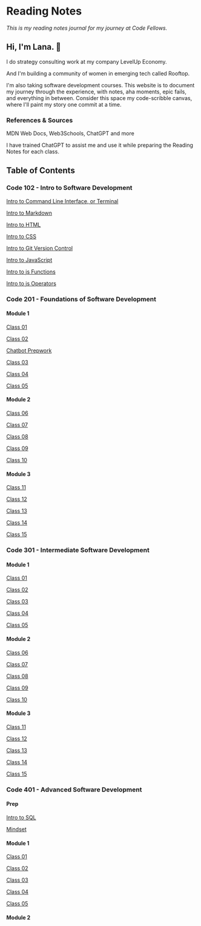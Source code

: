 # Reading Notes
*This is my reading notes journal for my journey at Code Fellows.*


## Hi, I'm Lana. 🤝

I do strategy consulting work at my company LevelUp Economy.

And I'm building a community of women in emerging tech called Rooftop.

I'm also taking software development courses. This website is to document my journey through the experience, with notes, aha moments, epic fails, and everything in between. Consider this space my code-scribble canvas, where I'll paint my story one commit at a time.

### References & Sources
MDN Web Docs, Web3Schools, ChatGPT and more

I have trained ChatGPT to assist me and use it while preparing the Reading Notes for each class.

## Table of Contents

### Code 102 - Intro to Software Development

[Intro to Command Line Interface, or Terminal](102/intro-cli.md)

[Intro to Markdown](102/intro-to-markdown.md)

[Intro to HTML](https://www.google.com)

[Intro to CSS](102/intro-to-css.md)

[Intro to Git Version Control](102/git-version-control.md)

[Intro to JavaScript](102/intro-to-javascript.md)

[Intro to js Functions](102/js-functions.md)

[Intro to js Operators](102/js-operators.md)


### Code 201 - Foundations of Software Development

#### Module 1

[Class 01](201/201-01.md)

[Class 02](201/201-02.md)

[Chatbot Prepwork](201/intro-to-chatbot.md)

[Class 03](201/201-03.md)

[Class 04](201/201-04.md)

[Class 05](201/201-05.md)


#### Module 2

[Class 06](201/201-06.md)

[Class 07](201/201-07.md)

[Class 08](201/201-08.md)

[Class 09](201/201-09.md)

[Class 10](201/201-10.md)


#### Module 3

[Class 11](201/201-11.md)

[Class 12](201/201-12.md)

[Class 13](201/201-13.md)

[Class 14](201/201-14.md)

[Class 15](201/201-15.md)



### Code 301 - Intermediate Software Development

#### Module 1

[Class 01](301/301-01.md)

[Class 02](301/301-02.md)

[Class 03](301/301-03.md)

[Class 04](301/301-04.md)

[Class 05](301/301-05.md)

#### Module 2

[Class 06](301/301-06.md)

[Class 07](301/301-07.md)

[Class 08](301/301-08.md)

[Class 09](301/301-09.md)

[Class 10](301/301-10.md)

#### Module 3

[Class 11](301/301-11.md)

[Class 12](301/301-12.md)

[Class 13](301/301-13.md)

[Class 14](301/301-14.md)

[Class 15](301/301-15.md)


### Code 401 - Advanced Software Development

#### Prep
[Intro to SQL](401/401-00-SQL.md)

[Mindset](mindset.md)

#### Module 1

[Class 01](401/401-01.md)

[Class 02](401/401-02.md)

[Class 03](401/401-03.md)

[Class 04](401/401-04.md)

[Class 05](401/401-05.md)

#### Module 2

